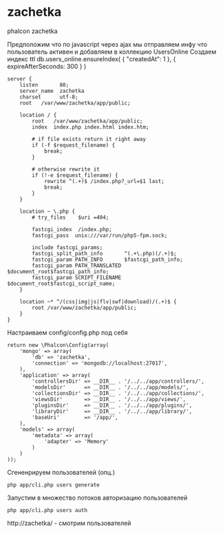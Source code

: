 zachetka
========

phalcon zachetka

Предположим что по javascript через ajax мы отправляем инфу что пользователь активен и добавляем в коллекцию UsersOnline
Создаем индекс ttl
db.users_online.ensureIndex( { "createdAt": 1 }, { expireAfterSeconds: 300 } )



	server {
	    listen       80;
	    server_name  zachetka
	    charset      utf-8;
	    root   /var/www/zachetka/app/public;
	    
	    location / {
	        root   /var/www/zachetka/app/public;
	        index  index.php index.html index.htm;
	
	        # if file exists return it right away
	        if (-f $request_filename) {
	            break;
	        }
	
	        # otherwise rewrite it
	        if (!-e $request_filename) {
	            rewrite ^(.+)$ /index.php?_url=$1 last;
	            break;
	        }
	    }
	
	    location ~ \.php {
	        # try_files    $uri =404;
	
	        fastcgi_index  /index.php;
	        fastcgi_pass  unix:///var/run/php5-fpm.sock;
	
	        include fastcgi_params;
	        fastcgi_split_path_info       ^(.+\.php)(/.+)$;
	        fastcgi_param PATH_INFO       $fastcgi_path_info;
	        fastcgi_param PATH_TRANSLATED $document_root$fastcgi_path_info;
	        fastcgi_param SCRIPT_FILENAME $document_root$fastcgi_script_name;
	    }
	
	    location ~* ^/(css|img|js|flv|swf|download)/(.+)$ {
	        root /var/www/zachetka/app/public;
	    }
	}


Настраиваем config/config.php под себя
	
	return new \Phalcon\Config(array(
	    'mongo' => array(
	        'db' => 'zachetka',
	        'connection' => 'mongodb://localhost:27017',
	    ),
		'application' => array(
			'controllersDir' => __DIR__ . '/../../app/controllers/',
			'modelsDir'      => __DIR__ . '/../../app/models/',
			'collectionsDir' => __DIR__ . '/../../app/collections/',
			'viewsDir'       => __DIR__ . '/../../app/views/',
			'pluginsDir'     => __DIR__ . '/../../app/plugins/',
			'libraryDir'     => __DIR__ . '/../../app/library/',
			'baseUri'        => '/app/',
		),
		'models' => array(
			'metadata' => array(
				'adapter' => 'Memory'
			)
		)
	));

Сгененрируем пользователей (опц.)

	php app/cli.php users generate

Запустим в множество потоков авторизацию пользователей

	php app/cli.php users auth

http://zachetka/ - смотрим пользователей

